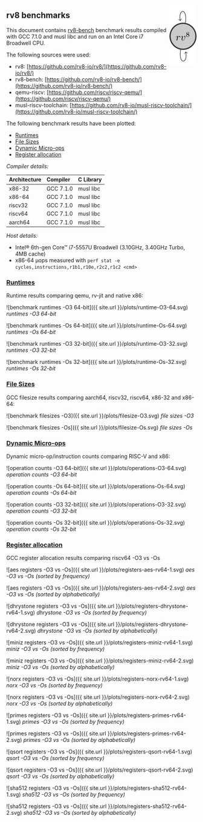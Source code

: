 <a href="https://rv8.io/"><img style="float: right;" src="/images/rv8.svg"></a>

## rv8 benchmarks

This document contains [rv8-bench](https://github.com/rv8-io/rv8-bench/)
benchmark results compiled with GCC 7.1.0 and musl libc and run on an
Intel Core i7 Broadwell CPU.

The following sources were used:

- rv8: [https://github.com/rv8-io/rv8/](https://github.com/rv8-io/rv8/)
- rv8-bench: [https://github.com/rv8-io/rv8-bench/](https://github.com/rv8-io/rv8-bench/)
- qemu-riscv: [https://github.com/riscv/riscv-qemu/](https://github.com/riscv/riscv-qemu/)
- musl-riscv-toolchain: [https://github.com/rv8-io/musl-riscv-toolchain/](https://github.com/rv8-io/musl-riscv-toolchain/)

The following benchmark results have been plotted:

- [Runtimes](#runtimes)
- [File Sizes](#file-sizes)
- [Dynamic Micro-ops](#dynamic-micro-ops)
- [Register allocation](#register-allocation)

_Compiler details:_

Architecture | Compiler  | C Library
:--          | :--       | :--
x86-32       | GCC 7.1.0 | musl libc
x86-64       | GCC 7.1.0 | musl libc
riscv32      | GCC 7.1.0 | musl libc
riscv64      | GCC 7.1.0 | musl libc
aarch64      | GCC 7.1.0 | musl libc

_Host details:_

- Intel® 6th-gen Core™ i7-5557U Broadwell (3.10GHz, 3.40GHz Turbo, 4MB cache)
- x86-64 μops measured with `perf stat -e cycles,instructions,r1b1,r10e,r2c2,r1c2 <cmd>`

### [Runtimes](#runtimes)

Runtime results comparing qemu, rv-jit and native x86:

![benchmark runtimes -O3 64-bit]({{ site.url }}/plots/runtime-O3-64.svg)
_runtimes -O3 64-bit_

![benchmark runtimes -Os 64-bit]({{ site.url }}/plots/runtime-Os-64.svg)
_runtimes -Os 64-bit_

![benchmark runtimes -O3 32-bit]({{ site.url }}/plots/runtime-O3-32.svg)
_runtimes -O3 32-bit_

![benchmark runtimes -Os 32-bit]({{ site.url }}/plots/runtime-Os-32.svg)
_runtimes -Os 32-bit_

### [File Sizes](#file-sizes)

GCC filesize results comparing aarch64, riscv32, riscv64, x86-32 and x86-64:

![benchmark filesizes -O3]({{ site.url }}/plots/filesize-O3.svg)
_file sizes -O3_

![benchmark filesizes -Os]({{ site.url }}/plots/filesize-Os.svg)
_file sizes -Os_

### [Dynamic Micro-ops](#dynamic-micro-ops)

Dynamic micro-op/instruction counts comparing RISC-V and x86:

![operation counts -O3 64-bit]({{ site.url }}/plots/operations-O3-64.svg)
_operation counts -O3 64-bit_

![operation counts -Os 64-bit]({{ site.url }}/plots/operations-Os-64.svg)
_operation counts -Os 64-bit_

![operation counts -O3 32-bit]({{ site.url }}/plots/operations-O3-32.svg)
_operation counts -O3 32-bit_

![operation counts -Os 32-bit]({{ site.url }}/plots/operations-Os-32.svg)
_operation counts -Os 32-bit_

### [Register allocation](#register-allocation)

GCC register allocation results comparing riscv64 -O3 vs -Os

![aes registers -O3 vs -Os]({{ site.url }}/plots/registers-aes-rv64-1.svg)
_aes -O3 vs -Os (sorted by frequency)_

![aes registers -O3 vs -Os]({{ site.url }}/plots/registers-aes-rv64-2.svg)
_aes -O3 vs -Os (sorted by alphabetically)_

![dhrystone registers -O3 vs -Os]({{ site.url }}/plots/registers-dhrystone-rv64-1.svg)
_dhrystone -O3 vs -Os (sorted by frequency)_

![dhrystone registers -O3 vs -Os]({{ site.url }}/plots/registers-dhrystone-rv64-2.svg)
_dhrystone -O3 vs -Os (sorted by alphabetically)_

![miniz registers -O3 vs -Os]({{ site.url }}/plots/registers-miniz-rv64-1.svg)
_miniz -O3 vs -Os (sorted by frequency)_

![miniz registers -O3 vs -Os]({{ site.url }}/plots/registers-miniz-rv64-2.svg)
_miniz -O3 vs -Os (sorted by alphabetically)_

![norx registers -O3 vs -Os]({{ site.url }}/plots/registers-norx-rv64-1.svg)
_norx -O3 vs -Os (sorted by frequency)_

![norx registers -O3 vs -Os]({{ site.url }}/plots/registers-norx-rv64-2.svg)
_norx -O3 vs -Os (sorted by alphabetically)_

![primes registers -O3 vs -Os]({{ site.url }}/plots/registers-primes-rv64-1.svg)
_primes -O3 vs -Os (sorted by frequency)_

![primes registers -O3 vs -Os]({{ site.url }}/plots/registers-primes-rv64-2.svg)
_primes -O3 vs -Os (sorted by alphabetically)_

![qsort registers -O3 vs -Os]({{ site.url }}/plots/registers-qsort-rv64-1.svg)
_qsort -O3 vs -Os (sorted by frequency)_

![qsort registers -O3 vs -Os]({{ site.url }}/plots/registers-qsort-rv64-2.svg)
_qsort -O3 vs -Os (sorted by alphabetically)_

![sha512 registers -O3 vs -Os]({{ site.url }}/plots/registers-sha512-rv64-1.svg)
_sha512 -O3 vs -Os (sorted by frequency)_

![sha512 registers -O3 vs -Os]({{ site.url }}/plots/registers-sha512-rv64-2.svg)
_sha512 -O3 vs -Os (sorted by alphabetically)_
